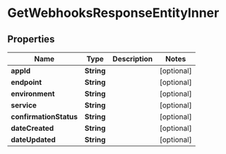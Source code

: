 

# GetWebhooksResponseEntityInner


## Properties

| Name | Type | Description | Notes |
|------------ | ------------- | ------------- | -------------|
|**appId** | **String** |  |  [optional] |
|**endpoint** | **String** |  |  [optional] |
|**environment** | **String** |  |  [optional] |
|**service** | **String** |  |  [optional] |
|**confirmationStatus** | **String** |  |  [optional] |
|**dateCreated** | **String** |  |  [optional] |
|**dateUpdated** | **String** |  |  [optional] |



